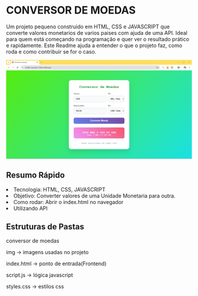 <h1>CONVERSOR DE MOEDAS</h1>
<p>Um projeto pequeno construido em HTML, CSS e JAVASCRIPT que converte valores monetarios de varios paises com ajuda de uma API. Ideal para quem está começando na programação e quer ver o resultado prático e rapidamente. Este Readme ajuda a entender o que o projeto faz, como roda e como contribuir se for o caso.</p>
<img src="./img/logo-conversor.png">
<h2>Resumo Rápido</h2>
<p>
  <li>Tecnologia: HTML, CSS, JAVASCRIPT</li>
  <li>Objetivo: Converter valores de uma Unidade Monetaria para outra.</li>
  <li>Como rodar: Abrir o index.html no navegador </li>
  <li>Utilizando API </li>
</p>
<h2>Estruturas de Pastas</h2>
<p>conversor de moedas</p>
<p>img -> imagens usadas no projeto</p>
<p>index.html -> ponto de entrada(Frontend)</p>
<p>script.js -> lógica javascript</p>
<p>styles.css -> estilos css</p>






